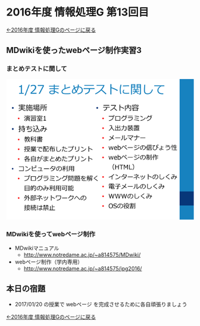 #  2016年度 情報処理G 第13回目

[←2016年度 情報処理Gのページに戻る](../2016infoG.md)

## MDwikiを使ったwebページ制作実習3

### まとめテストに関して

![](test.png)

### MDwikiを使ってwebページ制作

- MDwikiマニュアル
	- http://www.notredame.ac.jp/~a814575/MDwiki/
- webページ制作（学内専用）
	- http://www.notredame.ac.jp/~a814575/ipg2016/

## 本日の宿題

- 2017/01/20 の授業で webページ を完成させるために各自頑張りましょう

[←2016年度 情報処理Gのページに戻る](../2016infoG.md)